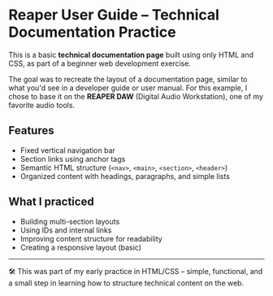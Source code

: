 # Reaper User Guide – Technical Documentation Practice

This is a basic **technical documentation page** built using only HTML and CSS, as part of a beginner web development exercise.

The goal was to recreate the layout of a documentation page, similar to what you'd see in a developer guide or user manual. For this example, I chose to base it on the **REAPER DAW** (Digital Audio Workstation), one of my favorite audio tools.

## Features

- Fixed vertical navigation bar
- Section links using anchor tags
- Semantic HTML structure (`<nav>`, `<main>`, `<section>`, `<header>`)
- Organized content with headings, paragraphs, and simple lists

## What I practiced

- Building multi-section layouts
- Using IDs and internal links
- Improving content structure for readability
- Creating a responsive layout (basic)

---

🛠️ This was part of my early practice in HTML/CSS – simple, functional, and a small step in learning how to structure technical content on the web.
